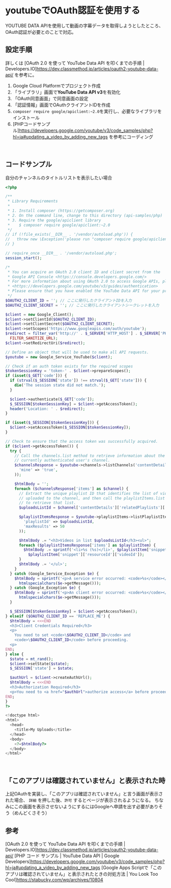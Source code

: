 # youtubeでOAuth認証を使用する
YOUTUBE DATA APIを使用して動画の字幕データを取得しようとしたところ、
OAuth認証が必要とのことで対応。
<br>

## 設定手順
詳しくは
[OAuth 2.0 を使って YouTube Data API を叩くまでの手順 | Developers.IO]https://dev.classmethod.jp/articles/oauth2-youtube-data-api/
を参考に。

1. Google Cloud Platformでプロジェクト作成
2. 「ライブラリ」画面で**YouTube Data API v3**を有効化
3. 「OAuth同意画面」で同意画面の設定
3. 「認証情報」画面でOAuthクライアントIDを作成
4. `composer require google/apiclient:~2.0`を実行し、必要なライブラリをインストール
5. [PHPコードサンプル]https://developers.google.com/youtube/v3/code_samples/php?hl=ja#updating_a_video_by_adding_new_tags を参考にコーディング
<br>

## コードサンプル
自分のチャンネルのタイトルリストを表示したい場合
```php
<?php

/**
 * Library Requirements
 *
 * 1. Install composer (https://getcomposer.org)
 * 2. On the command line, change to this directory (api-samples/php)
 * 3. Require the google/apiclient library
 *    $ composer require google/apiclient:~2.0
 */
// if (!file_exists(__DIR__ . '/vendor/autoload.php')) {
//   throw new \Exception('please run "composer require google/apiclient:~2.0" in "' . __DIR__ .'"');
// }

// require_once __DIR__ . '/vendor/autoload.php';
session_start();

/*
 * You can acquire an OAuth 2.0 client ID and client secret from the
 * Google API Console <https://console.developers.google.com/>
 * For more information about using OAuth 2.0 to access Google APIs, please see:
 * <https://developers.google.com/youtube/v3/guides/authentication>
 * Please ensure that you have enabled the YouTube Data API for your project.
 */
$OAUTH2_CLIENT_ID = ''; // ここに発行したクライアントIDを入力
$OAUTH2_CLIENT_SECRET = ''; // ここに発行したクライアントシークレットを入力

$client = new Google_Client();
$client->setClientId($OAUTH2_CLIENT_ID);
$client->setClientSecret($OAUTH2_CLIENT_SECRET);
$client->setScopes('https://www.googleapis.com/auth/youtube');
$redirect = filter_var('http://' . $_SERVER['HTTP_HOST'] . $_SERVER['PHP_SELF'],
  FILTER_SANITIZE_URL);
$client->setRedirectUri($redirect);

// Define an object that will be used to make all API requests.
$youtube = new Google_Service_YouTube($client);

// Check if an auth token exists for the required scopes
$tokenSessionKey = 'token-' . $client->prepareScopes();
if (isset($_GET['code'])) {
  if (strval($_SESSION['state']) !== strval($_GET['state'])) {
    die('The session state did not match.');
  }

  $client->authenticate($_GET['code']);
  $_SESSION[$tokenSessionKey] = $client->getAccessToken();
  header('Location: ' . $redirect);
}

if (isset($_SESSION[$tokenSessionKey])) {
  $client->setAccessToken($_SESSION[$tokenSessionKey]);
}

// Check to ensure that the access token was successfully acquired.
if ($client->getAccessToken()) {
  try {
    // Call the channels.list method to retrieve information about the
    // currently authenticated user's channel.
    $channelsResponse = $youtube->channels->listChannels('contentDetails', array(
      'mine' => 'true',
    ));

    $htmlBody = '';
    foreach ($channelsResponse['items'] as $channel) {
      // Extract the unique playlist ID that identifies the list of videos
      // uploaded to the channel, and then call the playlistItems.list method
      // to retrieve that list.
      $uploadsListId = $channel['contentDetails']['relatedPlaylists']['uploads'];

      $playlistItemsResponse = $youtube->playlistItems->listPlaylistItems('snippet', array(
        'playlistId' => $uploadsListId,
        'maxResults' => 50
      ));

      $htmlBody .= "<h3>Videos in list $uploadsListId</h3><ul>";
      foreach ($playlistItemsResponse['items'] as $playlistItem) {
        $htmlBody .= sprintf('<li>%s (%s)</li>', $playlistItem['snippet']['title'],
          $playlistItem['snippet']['resourceId']['videoId']);
      }
      $htmlBody .= '</ul>';
    }
  } catch (Google_Service_Exception $e) {
    $htmlBody = sprintf('<p>A service error occurred: <code>%s</code></p>',
      htmlspecialchars($e->getMessage()));
  } catch (Google_Exception $e) {
    $htmlBody = sprintf('<p>An client error occurred: <code>%s</code></p>',
      htmlspecialchars($e->getMessage()));
  }

  $_SESSION[$tokenSessionKey] = $client->getAccessToken();
} elseif ($OAUTH2_CLIENT_ID == 'REPLACE_ME') {
  $htmlBody = <<<END
  <h3>Client Credentials Required</h3>
  <p>
    You need to set <code>\$OAUTH2_CLIENT_ID</code> and
    <code>\$OAUTH2_CLIENT_ID</code> before proceeding.
  <p>
END;
} else {
  $state = mt_rand();
  $client->setState($state);
  $_SESSION['state'] = $state;

  $authUrl = $client->createAuthUrl();
  $htmlBody = <<<END
  <h3>Authorization Required</h3>
  <p>You need to <a href="$authUrl">authorize access</a> before proceeding.<p>
END;
}
?>

<!doctype html>
<html>
  <head>
    <title>My Uploads</title>
  </head>
  <body>
    <?=$htmlBody?>
  </body>
</html>

```
<br>

## 「このアプリは確認されていません」と表示された時
上記OAuthを実装し、「このアプリは確認されていません」と言う画面が表示された場合、
`詳細` を押した後、`許可` するとページが表示されるようになる。
ちなみにこの画面を表示させないようにするにはGoogleへ申請を出す必要がありそう（めんどくさそう）

## 参考
[OAuth 2.0 を使って YouTube Data API を叩くまでの手順 | Developers.IO]https://dev.classmethod.jp/articles/oauth2-youtube-data-api/
[PHP コード サンプル  |  YouTube Data API  |  Google Developers]https://developers.google.com/youtube/v3/code_samples/php?hl=ja#updating_a_video_by_adding_new_tags
[Google Apps Scriptで「このアプリは確認されていません」と表示されたときの対処方法  |  You Look Too Cool]https://stabucky.com/wp/archives/10804
